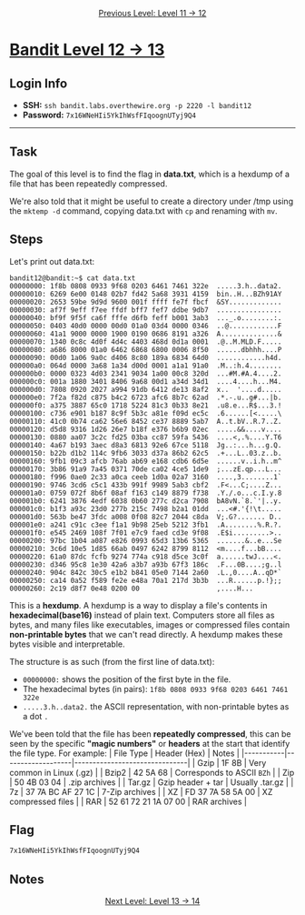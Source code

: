 <p align="center">
<a href="level-11→12.md">Previous Level: Level 11 → 12</a>
</p>

# [Bandit Level 12 → 13](https://overthewire.org/wargames/bandit/bandit13.html)

## Login Info
- **SSH:** `ssh bandit.labs.overthewire.org -p 2220 -l bandit12`
- **Password:** `7x16WNeHIi5YkIhWsfFIqoognUTyj9Q4`

---

## Task 
The goal of this level is to find the flag in **data.txt**, which is a hexdump of a file that has been repeatedly compressed.

We're also told that it might be useful to create a directory under /tmp using the `mktemp -d` command, copying data.txt with `cp` and renaming with `mv`.

## Steps
Let's print out data.txt:
```data
bandit12@bandit:~$ cat data.txt
00000000: 1f8b 0808 0933 9f68 0203 6461 7461 322e  .....3.h..data2.
00000010: 6269 6e00 0148 02b7 fd42 5a68 3931 4159  bin..H...BZh91AY
00000020: 2653 59be 9d9d 9600 001f ffff fe7f fbcf  &SY.............
00000030: af7f 9eff f7ee ffdf bff7 fef7 ddbe 9db7  ................
00000040: bf9f 9f5f ca6f fffe d6fb feff b001 3ab3  ..._.o........:.
00000050: 0403 40d0 0000 00d0 01a0 03d4 0000 0346  ..@............F
00000060: 41a1 9000 0000 1900 0190 0686 8191 a326  A..............&
00000070: 1340 0c8c 4d0f 4d4c 4403 468d 0d1a 0001  .@..M.MLD.F.....
00000080: a686 8000 01a0 6462 6868 6800 0006 8f50  ......dbhhh....P
00000090: 00d0 1a06 9a0c d406 8c80 189a 6834 64d0  ............h4d.
000000a0: 064d 0000 3a68 1a34 d00d 0001 a1a1 91a0  .M..:h.4........
000000b0: 0000 0323 4d03 2341 9034 1a00 00c8 320d  ...#M.#A.4....2.
000000c0: 001a 1880 3401 8406 9a68 00d1 a34d 34d1  ....4....h...M4.
000000d0: 7808 0920 2027 a994 91db 6412 de13 8af2  x..  '....d.....
000000e0: 7f2a f82d c875 b4c2 6723 afc6 8b7c 62ad  .*.-.u..g#...|b.
000000f0: a375 3887 65c0 1718 5224 81c3 0b33 8e21  .u8.e...R$...3.!
00000100: c736 e901 b187 8c9f 5b3c a81e f09d ec5c  .6......[<.....\
00000110: 41c0 0b74 ca62 56e6 8452 ce37 8889 5ab7  A..t.bV..R.7..Z.
00000120: d5d8 9316 1d26 26e7 b18f e376 b6b9 02ec  .....&&....v....
00000130: 0880 aa07 3c2c fd25 03ba cc87 59fa 5436  ....<,.%....Y.T6
00000140: 4a67 b193 3aec d8a3 6813 92e6 67ce 5118  Jg..:...h...g.Q.
00000150: b22b d1b2 114c 9fb6 3033 d37a 86b2 62c5  .+...L..03.z..b.
00000160: 9fb1 09c3 afcb 76ab ab69 e168 cdb6 6d5e  ......v..i.h..m^
00000170: 3b86 91a9 7a45 0371 70de ca02 4ce5 1de9  ;...zE.qp...L...
00000180: f996 0ae0 2c33 a0ca ceeb 1d0a 02a7 3160  ....,3........1`
00000190: 9746 3cd6 c5c1 433b 991f 9989 5ab3 cbf2  .F<...C;....Z...
000001a0: 0759 072f 8b6f 08af f163 c149 8879 f738  .Y./.o...c.I.y.8
000001b0: 6241 3876 4edf 6038 0b60 277c d2ca 7908  bA8vN.`8.`'|..y.
000001c0: b1f3 a93c 23d0 277b 215c 7498 b2a1 01dd  ...<#.'{!\t.....
000001d0: 563b be47 3fdc a008 0f08 82c7 2044 c8da  V;.G?....... D..
000001e0: a241 c91c c3ee f1a1 9b98 25eb 5212 3fb1  .A........%.R.?.
000001f0: e545 2469 108f 7f01 e7c9 faed cd3e 9f08  .E$i.........>..
00000200: 97bc 1b04 a087 e826 0993 65d3 13b6 5365  .......&..e...Se
00000210: 3c6d 10e5 1d85 66ab 0497 6242 8799 8112  <m....f...bB....
00000220: 61a0 87dc fcfb 9274 774a c918 d5ce 3c0f  a......twJ....<.
00000230: d346 95c8 1e30 42a6 a3b7 a93b 67f3 186c  .F...0B....;g..l
00000240: 904c 842c 30c5 e1b2 b841 05e0 7144 2a60  .L.,0....A..qD*`
00000250: ca14 0a52 f589 fe2e e48a 70a1 217d 3b3b  ...R......p.!};;
00000260: 2c19 d8f7 0e48 0200 00                   ,....H...
```
This is a **hexdump**.
A hexdump is a way to display a file's contents in **hexadecimal(base16)** instead of plain text. Computers store all files as bytes, and many files like executables, images or compressed files contain **non-printable bytes** that we can't read directly. A hexdump makes these bytes visible and interpretable.

The structure is as such (from the first line of data.txt):
- `00000000:` shows the position of the first byte in the file.
- The hexadecimal bytes (in pairs): `1f8b 0808 0933 9f68 0203 6461 7461 322e`
- `.....3.h..data2.` the ASCII representation, with non-printable bytes as a dot `.`

We've been told that the file has been **repeatedly compressed**, this can be seen by the specific **"magic numbers"** or **headers** at the start that identify the file type.
For example:
| File Type  | Header (Hex)        | Notes                         |
|-----------|-------------------|-------------------------------|
| Gzip      | 1F 8B             | Very common in Linux (.gz)    |
| Bzip2     | 42 5A 68          | Corresponds to ASCII `BZh`    |
| Zip       | 50 4B 03 04       | .zip archives                 |
| Tar.gz    | Gzip header + tar | Usually .tar.gz               |
| 7z        | 37 7A BC AF 27 1C | 7-Zip archives                |
| XZ        | FD 37 7A 58 5A 00 | XZ compressed files           |
| RAR       | 52 61 72 21 1A 07 00 | RAR archives              |


  




## Flag 
```bash
7x16WNeHIi5YkIhWsfFIqoognUTyj9Q4
```

## Notes



<p align="center">
<a href="level-13→14.md">Next Level: Level 13 → 14</a>
</p>


